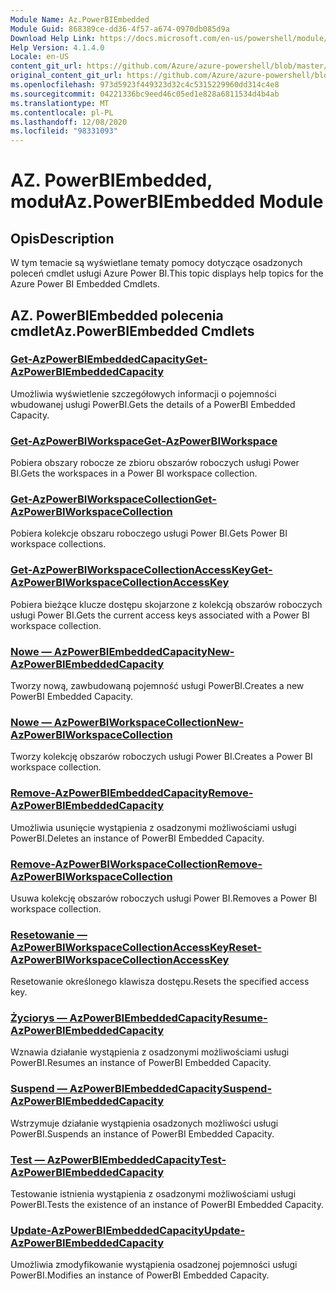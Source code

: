```yaml
---
Module Name: Az.PowerBIEmbedded
Module Guid: 868389ce-dd36-4f57-a674-0970db085d9a
Download Help Link: https://docs.microsoft.com/en-us/powershell/module/az.powerbiembedded
Help Version: 4.1.4.0
Locale: en-US
content_git_url: https://github.com/Azure/azure-powershell/blob/master/src/PowerBIEmbedded/PowerBIEmbedded/help/Az.PowerBIEmbedded.md
original_content_git_url: https://github.com/Azure/azure-powershell/blob/master/src/PowerBIEmbedded/PowerBIEmbedded/help/Az.PowerBIEmbedded.md
ms.openlocfilehash: 973d5923f449323d32c4c5315229960dd314c4e8
ms.sourcegitcommit: 04221336bc9eed46c05ed1e828a6811534d4b4ab
ms.translationtype: MT
ms.contentlocale: pl-PL
ms.lasthandoff: 12/08/2020
ms.locfileid: "98331093"
---
```

# <span data-ttu-id="b0879-101">AZ. PowerBIEmbedded, moduł</span><span class="sxs-lookup"><span data-stu-id="b0879-101">Az.PowerBIEmbedded Module</span></span>
## <span data-ttu-id="b0879-102">Opis</span><span class="sxs-lookup"><span data-stu-id="b0879-102">Description</span></span>
<span data-ttu-id="b0879-103">W tym temacie są wyświetlane tematy pomocy dotyczące osadzonych poleceń cmdlet usługi Azure Power BI.</span><span class="sxs-lookup"><span data-stu-id="b0879-103">This topic displays help topics for the Azure Power BI Embedded Cmdlets.</span></span>

## <span data-ttu-id="b0879-104">AZ. PowerBIEmbedded polecenia cmdlet</span><span class="sxs-lookup"><span data-stu-id="b0879-104">Az.PowerBIEmbedded Cmdlets</span></span>
### [<span data-ttu-id="b0879-105">Get-AzPowerBIEmbeddedCapacity</span><span class="sxs-lookup"><span data-stu-id="b0879-105">Get-AzPowerBIEmbeddedCapacity</span></span>](Get-AzPowerBIEmbeddedCapacity.md)
<span data-ttu-id="b0879-106">Umożliwia wyświetlenie szczegółowych informacji o pojemności wbudowanej usługi PowerBI.</span><span class="sxs-lookup"><span data-stu-id="b0879-106">Gets the details of a PowerBI Embedded Capacity.</span></span>

### [<span data-ttu-id="b0879-107">Get-AzPowerBIWorkspace</span><span class="sxs-lookup"><span data-stu-id="b0879-107">Get-AzPowerBIWorkspace</span></span>](Get-AzPowerBIWorkspace.md)
<span data-ttu-id="b0879-108">Pobiera obszary robocze ze zbioru obszarów roboczych usługi Power BI.</span><span class="sxs-lookup"><span data-stu-id="b0879-108">Gets the workspaces in a Power BI workspace collection.</span></span>

### [<span data-ttu-id="b0879-109">Get-AzPowerBIWorkspaceCollection</span><span class="sxs-lookup"><span data-stu-id="b0879-109">Get-AzPowerBIWorkspaceCollection</span></span>](Get-AzPowerBIWorkspaceCollection.md)
<span data-ttu-id="b0879-110">Pobiera kolekcje obszaru roboczego usługi Power BI.</span><span class="sxs-lookup"><span data-stu-id="b0879-110">Gets Power BI workspace collections.</span></span>

### [<span data-ttu-id="b0879-111">Get-AzPowerBIWorkspaceCollectionAccessKey</span><span class="sxs-lookup"><span data-stu-id="b0879-111">Get-AzPowerBIWorkspaceCollectionAccessKey</span></span>](Get-AzPowerBIWorkspaceCollectionAccessKey.md)
<span data-ttu-id="b0879-112">Pobiera bieżące klucze dostępu skojarzone z kolekcją obszarów roboczych usługi Power BI.</span><span class="sxs-lookup"><span data-stu-id="b0879-112">Gets the current access keys associated with a Power BI workspace collection.</span></span>

### [<span data-ttu-id="b0879-113">Nowe — AzPowerBIEmbeddedCapacity</span><span class="sxs-lookup"><span data-stu-id="b0879-113">New-AzPowerBIEmbeddedCapacity</span></span>](New-AzPowerBIEmbeddedCapacity.md)
<span data-ttu-id="b0879-114">Tworzy nową, zawbudowaną pojemność usługi PowerBI.</span><span class="sxs-lookup"><span data-stu-id="b0879-114">Creates a new PowerBI Embedded Capacity.</span></span>

### [<span data-ttu-id="b0879-115">Nowe — AzPowerBIWorkspaceCollection</span><span class="sxs-lookup"><span data-stu-id="b0879-115">New-AzPowerBIWorkspaceCollection</span></span>](New-AzPowerBIWorkspaceCollection.md)
<span data-ttu-id="b0879-116">Tworzy kolekcję obszarów roboczych usługi Power BI.</span><span class="sxs-lookup"><span data-stu-id="b0879-116">Creates a Power BI workspace collection.</span></span>

### [<span data-ttu-id="b0879-117">Remove-AzPowerBIEmbeddedCapacity</span><span class="sxs-lookup"><span data-stu-id="b0879-117">Remove-AzPowerBIEmbeddedCapacity</span></span>](Remove-AzPowerBIEmbeddedCapacity.md)
<span data-ttu-id="b0879-118">Umożliwia usunięcie wystąpienia z osadzonymi możliwościami usługi PowerBI.</span><span class="sxs-lookup"><span data-stu-id="b0879-118">Deletes an instance of PowerBI Embedded Capacity.</span></span>

### [<span data-ttu-id="b0879-119">Remove-AzPowerBIWorkspaceCollection</span><span class="sxs-lookup"><span data-stu-id="b0879-119">Remove-AzPowerBIWorkspaceCollection</span></span>](Remove-AzPowerBIWorkspaceCollection.md)
<span data-ttu-id="b0879-120">Usuwa kolekcję obszarów roboczych usługi Power BI.</span><span class="sxs-lookup"><span data-stu-id="b0879-120">Removes a Power BI workspace collection.</span></span>

### [<span data-ttu-id="b0879-121">Resetowanie — AzPowerBIWorkspaceCollectionAccessKey</span><span class="sxs-lookup"><span data-stu-id="b0879-121">Reset-AzPowerBIWorkspaceCollectionAccessKey</span></span>](Reset-AzPowerBIWorkspaceCollectionAccessKey.md)
<span data-ttu-id="b0879-122">Resetowanie określonego klawisza dostępu.</span><span class="sxs-lookup"><span data-stu-id="b0879-122">Resets the specified access key.</span></span>

### [<span data-ttu-id="b0879-123">Życiorys — AzPowerBIEmbeddedCapacity</span><span class="sxs-lookup"><span data-stu-id="b0879-123">Resume-AzPowerBIEmbeddedCapacity</span></span>](Resume-AzPowerBIEmbeddedCapacity.md)
<span data-ttu-id="b0879-124">Wznawia działanie wystąpienia z osadzonymi możliwościami usługi PowerBI.</span><span class="sxs-lookup"><span data-stu-id="b0879-124">Resumes an instance of PowerBI Embedded Capacity.</span></span>

### [<span data-ttu-id="b0879-125">Suspend — AzPowerBIEmbeddedCapacity</span><span class="sxs-lookup"><span data-stu-id="b0879-125">Suspend-AzPowerBIEmbeddedCapacity</span></span>](Suspend-AzPowerBIEmbeddedCapacity.md)
<span data-ttu-id="b0879-126">Wstrzymuje działanie wystąpienia osadzonych możliwości usługi PowerBI.</span><span class="sxs-lookup"><span data-stu-id="b0879-126">Suspends an instance of PowerBI Embedded Capacity.</span></span>

### [<span data-ttu-id="b0879-127">Test — AzPowerBIEmbeddedCapacity</span><span class="sxs-lookup"><span data-stu-id="b0879-127">Test-AzPowerBIEmbeddedCapacity</span></span>](Test-AzPowerBIEmbeddedCapacity.md)
<span data-ttu-id="b0879-128">Testowanie istnienia wystąpienia z osadzonymi możliwościami usługi PowerBI.</span><span class="sxs-lookup"><span data-stu-id="b0879-128">Tests the existence of an instance of PowerBI Embedded Capacity.</span></span>

### [<span data-ttu-id="b0879-129">Update-AzPowerBIEmbeddedCapacity</span><span class="sxs-lookup"><span data-stu-id="b0879-129">Update-AzPowerBIEmbeddedCapacity</span></span>](Update-AzPowerBIEmbeddedCapacity.md)
<span data-ttu-id="b0879-130">Umożliwia zmodyfikowanie wystąpienia osadzonej pojemności usługi PowerBI.</span><span class="sxs-lookup"><span data-stu-id="b0879-130">Modifies  an instance of PowerBI Embedded Capacity.</span></span>

